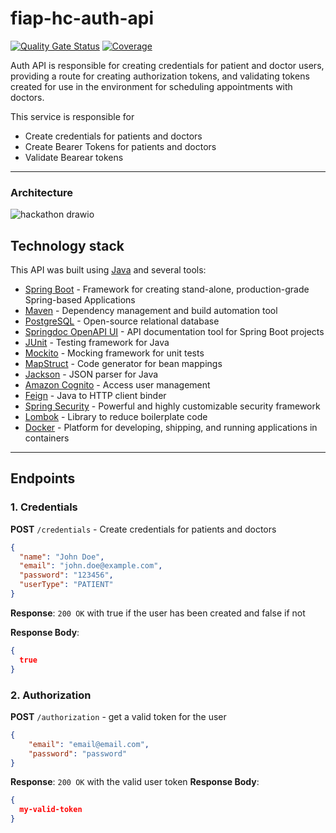 # fiap-hc-auth-api

[![Quality Gate Status](https://sonarcloud.io/api/project_badges/measure?project=tech-challenge-fiap-5soat_fiap-hc-auth-api&metric=alert_status)](https://sonarcloud.io/summary/new_code?id=tech-challenge-fiap-5soat_fiap-hc-auth-api)
[![Coverage](https://sonarcloud.io/api/project_badges/measure?project=tech-challenge-fiap-5soat_fiap-hc-auth-api&metric=coverage)](https://sonarcloud.io/summary/new_code?id=tech-challenge-fiap-5soat_fiap-hc-auth-api)

Auth API is responsible for creating credentials for patient and doctor users, providing a route for creating authorization tokens, and validating tokens created for use in the environment for scheduling appointments with doctors.

This service is responsible for

- Create credentials for patients and doctors
- Create Bearer Tokens for patients and doctors
- Validate Bearear tokens

----
### Architecture

![hackathon drawio](https://github.com/user-attachments/assets/4a0aee84-0454-46f7-b77d-5417feb23015)


## Technology stack

This API was built using [Java](https://www.java.com/) and several tools:
- [Spring Boot](https://spring.io/projects/spring-boot) - Framework for creating stand-alone, production-grade Spring-based Applications
- [Maven](https://maven.apache.org/) - Dependency management and build automation tool
- [PostgreSQL](https://www.postgresql.org/) - Open-source relational database
- [Springdoc OpenAPI UI](https://springdoc.org/) - API documentation tool for Spring Boot projects
- [JUnit](https://junit.org/junit5/) - Testing framework for Java
- [Mockito](https://site.mockito.org/) - Mocking framework for unit tests
- [MapStruct](https://mapstruct.org/) - Code generator for bean mappings
- [Jackson](https://github.com/FasterXML/jackson) - JSON parser for Java
- [Amazon Cognito](https://aws.amazon.com/cognito/) - Access user management
- [Feign](https://github.com/OpenFeign/feign) - Java to HTTP client binder
- [Spring Security](https://spring.io/projects/spring-security) - Powerful and highly customizable security framework
- [Lombok](https://projectlombok.org/) - Library to reduce boilerplate code
- [Docker](https://www.docker.com/) - Platform for developing, shipping, and running applications in containers 
------

## Endpoints

### 1. Credentials

**POST** `/credentials` - Create credentials for patients and doctors

```json
{
  "name": "John Doe",
  "email": "john.doe@example.com",
  "password": "123456",
  "userType": "PATIENT"
}
```

**Response**: `200 OK` with true if the user has been created and false if not

**Response Body**:

```json
{
  true
}
```

### 2. Authorization

**POST** `/authorization` - get a valid token for the user

```json
{
    "email": "email@email.com",
    "password": "password"
}
```

**Response**: `200 OK` with the valid user token
**Response Body**:

```json
{
  my-valid-token
}
```
